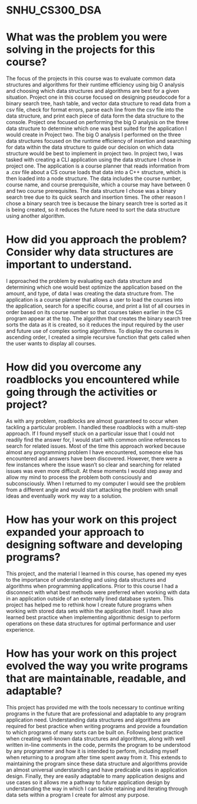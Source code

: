# SNHU_CS300_DSA
# What was the problem you were solving in the projects for this course?
  The focus of the projects in this course was to evaluate common data structures and algorithms for their runtime efficiency using big O analysis and choosing which data structures and algorithms are best for a given situation. Project one in this course focused on designing pseudocode for a binary search tree, hash table, and vector data structure to read data from a csv file, check for format errors, parse each line from the csv file into the data structure, and print each piece of data form the data structure to the console. 
Project one focused on performing the big O analysis on the three data structure to determine which one was best suited for the application I would create in Project two. The big O analysis I performed on the three data structures focused on the runtime efficiency of insertion and searching for data within the data structure to guide our decision on which data structure would be best to implement in project two. 
  In project two, I was tasked with creating a CLI application using the data structure I chose in project one. The application is a course planner that reads information from a .csv file about a CS course loads that data into a C++ structure, which is then loaded into a node structure. The data includes the course number, course name, and course prerequisite, which a course may have between 0 and two course prerequisites. The data structure I chose was a binary search tree due to its quick search and insertion times. The other reason I chose a binary search tree is because the binary search tree is sorted as it is being created, so it reduces the future need to sort the data structure using another algorithm.
 
# How did you approach the problem? Consider why data structures are important to understand.
 I approached the problem by evaluating each data structure and determining which one would best optimize the application based on the amount, and type, of data I was creating the data structure from. The application is a course planner that allows a user to load the courses into the application, search for a specific course, and print a list of all courses in order based on its course number so that courses taken earlier in the CS program appear at the top. The algorithm that creates the binary search tree sorts the data as it is created, so it reduces the input required by the user and future use of complex sorting algorithms. To display the courses in ascending order, I created a simple recursive function that gets called when the user wants to display all courses. 
 
# How did you overcome any roadblocks you encountered while going through the activities or project?
  As with any problem, roadblocks are almost guaranteed to occur when tackling a particular problem. I handled these roadblocks with a multi-step approach. If I found myself stuck on a particular issue that I could not readily find the answer for, I would start with common online references to search for related issues. Most of the time this approach worked because almost any programming problem I have encountered, someone else has encountered and answers have been discovered. However, there were a few instances where the issue wasn’t so clear and searching for related issues was even more difficult. At these moments I would step away and allow my mind to process the problem both consciously and subconsciously. When I returned to my computer I would see the problem from a different angle and would start attacking the problem with small ideas and eventually work my way to a solution.
  
# How has your work on this project expanded your approach to designing software and developing programs?
  This project, and the material I learned in this course, has opened my eyes to the importance of understanding and using data structures and algorithms when programming applications. Prior to this course I had a disconnect with what best methods were preferred when working with data in an application outside of an externally lined database system. This project has helped me to rethink how I create future programs when working with stored data sets within the application itself. I have also learned best practice when implementing algorithmic design to perform operations on these data structures for optimal performance and user experience.
  
# How has your work on this project evolved the way you write programs that are maintainable, readable, and adaptable?
  This project has provided me with the tools necessary to continue writing programs in the future that are professional and adaptable to any program application need. Understanding data structures and algorithms are required for best practice when writing programs and provide a foundation to which programs of many sorts can be built on. Following best practice when creating well-known data structures and algorithms, along with well written in-line comments in the code, permits the program to be understood by any programmer and how it is intended to perform, including myself when returning to a program after time spent away from it. This extends to maintaining the program since these data structure and algorithms provide an almost universal understanding and have predicable uses in application design. Finally, they are easily adaptable to many application designs and use cases so it allows me a pathway to future application design by understanding the way in which I can tackle retaining and iterating through data sets within a program I create for almost any purpose. 
